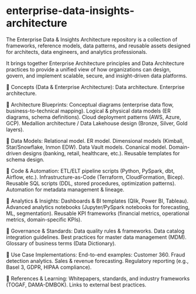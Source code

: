 # enterprise-data-insights-architecture

The Enterprise Data & Insights Architecture repository is a collection of frameworks, reference models, data patterns, and reusable assets designed for architects, data engineers, and analytics professionals.

It brings together Enterprise Architecture principles and Data Architecture practices to provide a unified view of how organizations can design, govern, and implement scalable, secure, and insight-driven data platforms.

📂 Concepts (Data & Enterprise Architecture):
  Data architecture.
  Enterprise architecture.
  
📂 Architecture Blueprints:
  Conceptual diagrams (enterprise data flow, business-to-technical mapping).
  Logical & physical data models (ER diagrams, schema definitions).
  Cloud deployment patterns (AWS, Azure, GCP).
  Medallion architecture / Data Lakehouse design (Bronze, Silver, Gold layers).

📂 Data Models:
  Relational model.
  ER model.
  Dimensional models (Kimball, Star/Snowflake, Inmon EDW).
  Data Vault models.
  Conanical model.
  Domain-driven designs (banking, retail, healthcare, etc.).
  Reusable templates for schema design.

📂 Code & Automation:
  ETL/ELT pipeline scripts (Python, PySpark, dbt, Airflow, etc.).
  Infrastructure-as-Code (Terraform, CloudFormation, Bicep).
  Reusable SQL scripts (DDL, stored procedures, optimization patterns).
  Automation for metadata management & lineage.
  
📂 Analytics & Insights:
  Dashboards & BI templates (Qlik, Power BI, Tableau).
  Advanced analytics notebooks (Jupyter/PySpark notebooks for forecasting, ML, segmentation).
  Reusable KPI frameworks (financial metrics, operational metrics, domain-specific KPIs).

📂 Governance & Standards:
  Data quality rules & frameworks.
  Data catalog integration guidelines.
  Best practices for master data management (MDM).
  Glossary of business terms (Data Dictionary).

📂 Use Case Implementations:
  End-to-end examples:
  Customer 360.
  Fraud detection analytics.
  Sales & revenue forecasting.
  Regulatory reporting (e.g., Basel 3, GDPR, HIPAA compliance).

📂 References & Learning:
  Whitepapers, standards, and industry frameworks (TOGAF, DAMA-DMBOK).
  Links to external best practices.
